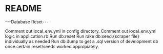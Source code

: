 # README

---Database Reset---

Comment out local_env.yml in config directory.
Comment out local_env.yml logic in application.rb
Run db:reset
Run rake db:seed:{scraper file} individually as needed
Run db:dump to get a .sql version of development db once certain reset/seeds worked appropiately.


